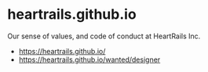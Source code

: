 # heartrails.github.io
Our sense of values, and code of conduct at HeartRails Inc.

- https://heartrails.github.io/
- https://heartrails.github.io/wanted/designer
